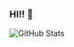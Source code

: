 ### HI!! 👋

![GitHub Stats](https://github-readme-stats.vercel.app/api?username=Matheus-Adiel&theme=transparent&bg_color=000&border_color=30A3DC&show_icons=true&icon_color=30A3DC&title_color=E94D5F&text_color=FFF)